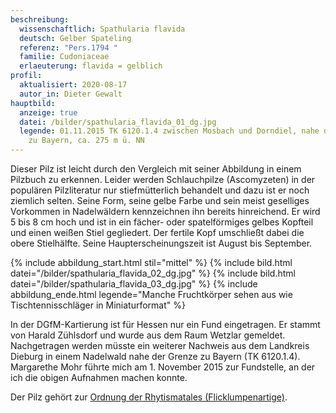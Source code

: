 ```yaml
---
beschreibung:
  wissenschaftlich: Spathularia flavida
  deutsch: Gelber Spateling
  referenz: "Pers.1794 "
  familie: Cudoniaceae
  erlaeuterung: flavida = gelblich
profil:
  aktualisiert: 2020-08-17
  autor_in: Dieter Gewalt
hauptbild:
  anzeige: true
  datei: /bilder/spathularia_flavida_01_dg.jpg
  legende: 01.11.2015 TK 6120.1.4 zwischen Mosbach und Dorndiel, nahe der Grenze
    zu Bayern, ca. 275 m ü. NN
---
```

Dieser Pilz ist leicht durch den Vergleich mit seiner Abbildung in einem Pilzbuch zu erkennen. Leider werden Schlauchpilze (Ascomyzeten) in der populären Pilzliteratur nur stiefmütterlich behandelt und dazu ist er noch ziemlich selten. Seine Form, seine gelbe Farbe und sein meist geselliges Vorkommen in Nadelwäldern kennzeichnen ihn bereits hinreichend. Er wird 5 bis 8 cm hoch und ist in ein fächer- oder spatelförmiges gelbes Kopfteil und einen weißen Stiel gegliedert. Der fertile Kopf umschließt dabei die obere Stielhälfte. Seine Haupterscheinungszeit ist August bis September.

{% include abbildung_start.html stil="mittel" %}
{% include bild.html datei="/bilder/spathularia_flavida_02_dg.jpg" %}
{% include bild.html datei="/bilder/spathularia_flavida_03_dg.jpg" %}
{% include abbildung_ende.html legende="Manche Fruchtkörper sehen aus wie Tischtennisschläger in Miniaturformat" %}

In der DGfM-Kartierung ist für Hessen nur ein Fund eingetragen. Er stammt von Harald Zühlsdorf und wurde aus dem Raum Wetzlar gemeldet. Nachgetragen werden müsste ein weiterer Nachweis aus dem Landkreis Dieburg in einem Nadelwald nahe der Grenze zu Bayern (TK 6120.1.4). Margarethe Mohr führte mich am 1. November 2015 zur Fundstelle, an der ich die obigen Aufnahmen machen konnte.

Der Pilz gehört zur [Ordnung der Rhytismatales (Flicklumpenartige)](/verwandt/flicklumpenartige-rhytismatales).